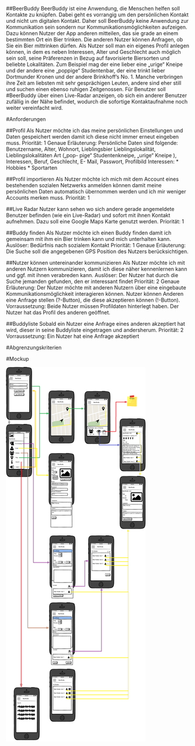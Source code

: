 ﻿##BeerBuddy
BeerBuddy ist eine Anwendung, die Menschen helfen soll Kontakte zu knüpfen. Dabei geht es vorrangig um den persönlichen Kontakt und nicht um digitalen Kontakt. Daher soll BeerBuddy keine Anwendung zur Kommunikation sein sondern nur Kommunikationsmöglichkeiten aufzeigen.
Dazu können Nutzer der App anderen mitteilen, das sie grade an einem bestimmten Ort ein Bier trinken. Die anderen Nutzer können Anfragen, ob Sie ein Bier mittrinken dürfen. Als Nutzer soll man ein eigenes Profil anlegen können, in dem es neben Interessen, Alter und Geschlecht auch möglich sein soll, seine Präferenzen in Bezug auf favorisierte Biersorten und beliebte Lokalitäten. Zum Beispiel mag der eine lieber eine „urige“ Kneipe und der andere eine „poppige“ Studentenbar, der eine trinkt lieber Dortmunder Kronen und der andere Brinkhoff’s No. 1. Manche verbringen ihre
Zeit am liebsten mit sehr gesprächigen Leuten, andere sind eher still und suchen einen ebenso ruhigen Zeitgenossen. Für Benutzer soll #BeerBuddy über einen Live-Radar anzeigen, ob sich ein anderer Benutzer zufällig in der Nähe befindet, wodurch die sofortige Kontaktaufnahme noch weiter vereinfacht wird.

#Anforderungen

##Profil
Als Nutzer möchte ich das meine persönlichen Einstellungen und Daten gespeichert werden damit ich diese nicht immer erneut eingeben muss.
Priorität: 1
Genaue Erläuterung: Persönliche Daten sind folgende: Benutzername,
Alter, Wohnort, Lieblingsbier Lieblingslokalität, Lieblingslokalitäten Art („pop-
pige“ Studentenkneipe, „urige“ Kneipe ), Interessen, Beruf, Geschlecht, E-
Mail, Passwort, Profilbild Interessen: * Hobbies * Sportarten

##Profil importieren
Als Nutzer möchte ich mich mit dem Account eines bestehenden sozialen Netzwerks anmelden können damit meine persönlichen Daten automatisch übernommen werden und ich mir weniger Accounts merken muss.
Priorität: 1

##Live Radar 
Nutzer kann sehen wo sich andere gerade angemeldete Benutzer befinden (wie ein Live-Radar) und sofort mit ihnen Kontakt aufnehmen. Dazu soll eine Google Maps Karte genutzt werden.
Priorität: 1

##Buddy finden
Als Nutzer möchte ich einen Buddy finden damit ich gemeinsam mit ihm ein Bier trinken kann und mich unterhalten kann. 
Auslöser: Bedürfnis nach sozialem Kontakt
Priorität: 1
Genaue Erläuterung: Die Suche soll die angegebenen GPS Position des Nutzers berücksichtigen.


##Nutzer können untereinander kommunizieren
Als Nutzer möchte ich mit anderen Nutzern kommunizieren, damit ich diese
näher kennenlernen kann und ggf. mit ihnen verabreden kann.
Auslöser: Der Nutzer hat durch die Suche jemanden gefunden, den er
interessant findet
Priorität: 2
Genaue Erläuterung: Der Nutzer möchte mit anderen Nutzern über eine
eingebaute Kommunikationsmöglichkeit interagieren können. Nutzer können Anderen eine Anfrage stellen (?-Button), die diese akzeptieren können (!-Button). Vorraussetzung: Beide Nutzer müssen Profildaten hinterlegt haben. Der Nutzer hat das Profil des anderen geöffnet.
 
##Buddyliste 
Sobald ein Nutzer eine Anfrage eines anderen akzeptiert hat wird, dieser in seine Buddyliste eingetragen und andersherum.
Priorität: 2
Vorraussetzung: Ein Nutzer hat eine Anfrage akzeptiert

#Abgrenzungskriterien

#Mockup

![Mockups mit Clickstream](/Dokumente/Mockup/BeerBuddy.png)


